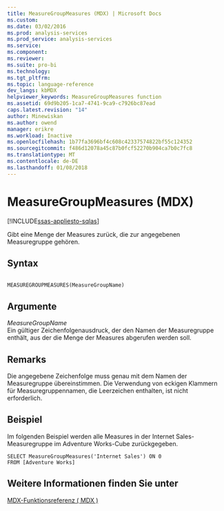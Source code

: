 ```yaml
---
title: MeasureGroupMeasures (MDX) | Microsoft Docs
ms.custom: 
ms.date: 03/02/2016
ms.prod: analysis-services
ms.prod_service: analysis-services
ms.service: 
ms.component: 
ms.reviewer: 
ms.suite: pro-bi
ms.technology: 
ms.tgt_pltfrm: 
ms.topic: language-reference
dev_langs: kbMDX
helpviewer_keywords: MeasureGroupMeasures function
ms.assetid: 69d9b205-1ca7-4741-9ca9-c7926bc87ead
caps.latest.revision: "14"
author: Minewiskan
ms.author: owend
manager: erikre
ms.workload: Inactive
ms.openlocfilehash: 1b77fa3696bf4c608c42337574822bf55c124352
ms.sourcegitcommit: f486d12078a45c87b0fcf52270b904ca7b0c7fc8
ms.translationtype: MT
ms.contentlocale: de-DE
ms.lasthandoff: 01/08/2018
---
```

# <a name="measuregroupmeasures-mdx"></a>MeasureGroupMeasures (MDX)
[!INCLUDE[ssas-appliesto-sqlas](../includes/ssas-appliesto-sqlas.md)]

  Gibt eine Menge der Measures zurück, die zur angegebenen Measuregruppe gehören.  
  
## <a name="syntax"></a>Syntax  
  
```  
  
MEASUREGROUPMEASURES(MeasureGroupName)  
```  
  
## <a name="arguments"></a>Argumente  
 *MeasureGroupName*  
 Ein gültiger Zeichenfolgenausdruck, der den Namen der Measuregruppe enthält, aus der die Menge der Measures abgerufen werden soll.  
  
## <a name="remarks"></a>Remarks  
 Die angegebene Zeichenfolge muss genau mit dem Namen der Measuregruppe übereinstimmen. Die Verwendung von eckigen Klammern für Measuregruppennamen, die Leerzeichen enthalten, ist nicht erforderlich.  
  
## <a name="example"></a>Beispiel  
 Im folgenden Beispiel werden alle Measures in der Internet Sales-Measuregruppe im Adventure Works-Cube zurückgegeben.  
  
```  
SELECT MeasureGroupMeasures('Internet Sales') ON 0  
FROM [Adventure Works]  
```  
  
## <a name="see-also"></a>Weitere Informationen finden Sie unter  
 [MDX-Funktionsreferenz &#40; MDX &#41;](../mdx/mdx-function-reference-mdx.md)  
  
  
